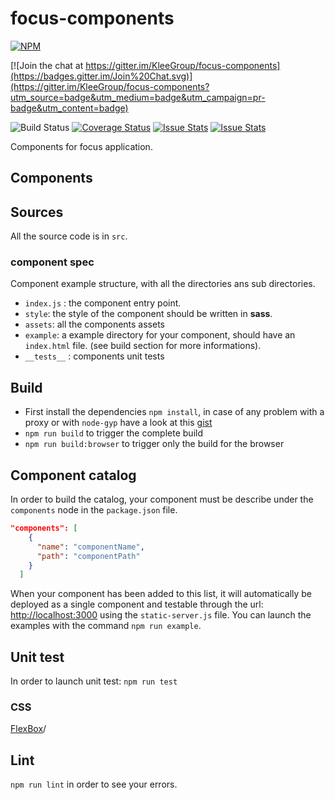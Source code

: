 focus-components
========================

[![NPM](https://nodei.co/npm/focusjs-components.png?downloads=true&downloadRank=true&stars=true)](https://nodei.co/npm/focusjs-components/)

[![Join the chat at https://gitter.im/KleeGroup/focus-components](https://badges.gitter.im/Join%20Chat.svg)](https://gitter.im/KleeGroup/focus-components?utm_source=badge&utm_medium=badge&utm_campaign=pr-badge&utm_content=badge)

![Build Status](https://travis-ci.org/KleeGroup/focus-components.svg)
[![Coverage Status](https://coveralls.io/repos/KleeGroup/focus-components/badge.svg?branch=develop&service=github)](https://coveralls.io/github/KleeGroup/focus-components?branch=develop)
[![Issue Stats](http://issuestats.com/github/kleegroup/focus-components/badge/pr)](http://issuestats.com/github/kleegroup/focus-components)
[![Issue Stats](http://issuestats.com/github/kleegroup/focus-components/badge/issue)](http://issuestats.com/github/kleegroup/focus-components)

Components for focus application.

## Components

## Sources

All the source code is in `src`.

### component spec

Component example structure, with all the directories ans sub directories.
- `index.js` : the component entry point.
- `style`: the style of the component should be written in **sass**.
- `assets`: all the components assets
- `example`: a example directory for your component, should have an `index.html` file. (see build section for more informations).
- `__tests__` : components unit tests

## Build
- First install the dependencies `npm install`, in case of any problem with a proxy or with `node-gyp` have a look at this [gist](https://gist.github.com/pierr/9c35b3657c053d13d373)
- `npm run build` to trigger the complete build
- `npm run build:browser` to trigger only the build for the browser



## Component catalog

In order to build the catalog, your component must be describe under the `components` node in the `package.json` file.

```json
"components": [
    {
      "name": "componentName",
      "path": "componentPath"
    }
  ]
```

When your component has been added to this list, it will automatically be deployed as a single component and testable through the url: [http://localhost:3000](http://localhost:3000) using the `static-server.js` file. You can launch the examples with the command `npm run example`.

## Unit test

In order to launch unit test: `npm run test`


### CSS

[FlexBox](https://css-tricks.com/snippets/css/a-guide-to-flexbox)/

## Lint
`npm run lint` in order to see your errors.
